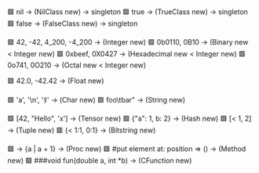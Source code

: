 🟩 nil -> (NilClass new) -> singleton
🟩 true -> (TrueClass new) -> singleton
🟩 false -> (FalseClass new) -> singleton

🟩 42, -42, 4_200, -4_200 -> (Integer new)
🟩 0b0110, 0B10 -> (Binary new < Integer new)
🟩 0xbeef, 0X0427 -> (Hexadecimal new < Integer new)
🟩 0o741, 0O210 -> (Octal new < Integer new)

🟩 42.0, -42.42 -> (Float new)

🟩 'a', '\n', 'ﾀ' -> (Char new)
🟩 foo\tbar" -> (String new)

🟩 [42, "Hello", 'x'] -> (Tensor new)
🟩 {"a": 1, b: 2} -> (Hash new)
🟩 [< 1, 2] -> (Tuple new)
🟥 {< 1:1, 0:1} -> (Bitstring new)

🟩 -> {a | a + 1} -> (Proc new)
🟩 #put element at: position => () -> (Method new)
🟩 ###void fun(double a, int *b) -> (CFunction new)
